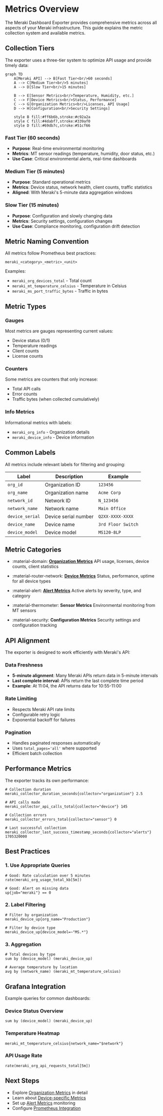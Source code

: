 # Metrics Overview

The Meraki Dashboard Exporter provides comprehensive metrics across all aspects of your Meraki infrastructure. This guide explains the metric collection system and available metrics.

## Collection Tiers

The exporter uses a three-tier system to optimize API usage and provide timely data:

```mermaid
graph TD
    A[Meraki API] --> B[Fast Tier<br/>60 seconds]
    A --> C[Medium Tier<br/>5 minutes]
    A --> D[Slow Tier<br/>15 minutes]

    B --> E[Sensor Metrics<br/>Temperature, Humidity, etc.]
    C --> F[Device Metrics<br/>Status, Performance]
    C --> G[Organization Metrics<br/>Licenses, API Usage]
    D --> H[Configuration<br/>Security Settings]

    style B fill:#ff6b6b,stroke:#c92a2a
    style C fill:#4dabf7,stroke:#339af0
    style D fill:#69db7c,stroke:#51cf66
```

### Fast Tier (60 seconds)
- **Purpose**: Real-time environmental monitoring
- **Metrics**: MT sensor readings (temperature, humidity, door status, etc.)
- **Use Case**: Critical environmental alerts, real-time dashboards

### Medium Tier (5 minutes)
- **Purpose**: Standard operational metrics
- **Metrics**: Device status, network health, client counts, traffic statistics
- **Aligned**: With Meraki's 5-minute data aggregation windows

### Slow Tier (15 minutes)
- **Purpose**: Configuration and slowly changing data
- **Metrics**: Security settings, configuration changes
- **Use Case**: Compliance monitoring, configuration drift detection

## Metric Naming Convention

All metrics follow Prometheus best practices:

```
meraki_<category>_<metric>_<unit>
```

Examples:
- `meraki_org_devices_total` - Total count
- `meraki_mt_temperature_celsius` - Temperature in Celsius
- `meraki_ms_port_traffic_bytes` - Traffic in bytes

## Metric Types

### Gauges
Most metrics are gauges representing current values:
- Device status (0/1)
- Temperature readings
- Client counts
- License counts

### Counters
Some metrics are counters that only increase:
- Total API calls
- Error counts
- Traffic bytes (when collected cumulatively)

### Info Metrics
Informational metrics with labels:
- `meraki_org_info` - Organization details
- `meraki_device_info` - Device information

## Common Labels

All metrics include relevant labels for filtering and grouping:

| Label | Description | Example |
|-------|-------------|---------|
| `org_id` | Organization ID | `123456` |
| `org_name` | Organization name | `Acme Corp` |
| `network_id` | Network ID | `N_123456` |
| `network_name` | Network name | `Main Office` |
| `device_serial` | Device serial number | `Q2XX-XXXX-XXXX` |
| `device_name` | Device name | `3rd Floor Switch` |
| `device_model` | Device model | `MS120-8LP` |

## Metric Categories

<div class="grid cards" markdown>

- :material-domain: **[Organization Metrics](organization.md)**
  API usage, licenses, device counts, client statistics

- :material-router-network: **[Device Metrics](devices.md)**
  Status, performance, uptime for all device types

- :material-alert: **[Alert Metrics](alerts.md)**
  Active alerts by severity, type, and category

- :material-thermometer: **Sensor Metrics**
  Environmental monitoring from MT sensors

- :material-security: **Configuration Metrics**
  Security settings and configuration tracking

</div>

## API Alignment

The exporter is designed to work efficiently with Meraki's API:

### Data Freshness
- **5-minute alignment**: Many Meraki APIs return data in 5-minute intervals
- **Last complete interval**: APIs return the last complete time period
- **Example**: At 11:04, the API returns data for 10:55-11:00

### Rate Limiting
- Respects Meraki API rate limits
- Configurable retry logic
- Exponential backoff for failures

### Pagination
- Handles paginated responses automatically
- Uses `total_pages='all'` where supported
- Efficient batch collection

## Performance Metrics

The exporter tracks its own performance:

```prometheus
# Collection duration
meraki_collector_duration_seconds{collector="organization"} 2.5

# API calls made
meraki_collector_api_calls_total{collector="device"} 145

# Collection errors
meraki_collector_errors_total{collector="sensor"} 0

# Last successful collection
meraki_collector_last_success_timestamp_seconds{collector="alerts"} 1705320000
```

## Best Practices

### 1. Use Appropriate Queries
```promql
# Good: Rate calculation over 5 minutes
rate(meraki_org_usage_total_kb[5m])

# Good: Alert on missing data
up{job="meraki"} == 0
```

### 2. Label Filtering
```promql
# Filter by organization
meraki_device_up{org_name="Production"}

# Filter by device type
meraki_device_up{device_model=~"MS.*"}
```

### 3. Aggregation
```promql
# Total devices by type
sum by (device_model) (meraki_device_up)

# Average temperature by location
avg by (network_name) (meraki_mt_temperature_celsius)
```

## Grafana Integration

Example queries for common dashboards:

### Device Status Overview
```promql
sum by (device_model) (meraki_device_up)
```

### Temperature Heatmap
```promql
meraki_mt_temperature_celsius{network_name="$network"}
```

### API Usage Rate
```promql
rate(meraki_org_api_requests_total[5m])
```

## Next Steps

- Explore [Organization Metrics](organization.md) in detail
- Learn about [Device-specific Metrics](devices.md)
- Set up [Alert Metrics](alerts.md) monitoring
- Configure [Prometheus Integration](../integration/prometheus.md)
